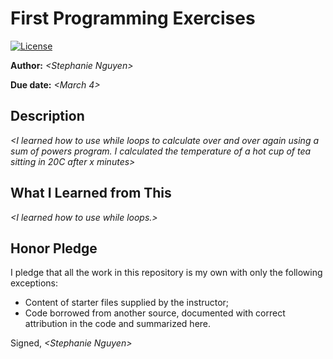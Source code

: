 # First Programming Exercises

 [![License](http://img.shields.io/badge/license-MIT-blue.svg)](http://en.wikipedia.org/wiki/MIT_License)


**Author:** _\<Stephanie Nguyen\>_

**Due date:** _\<March 4\>_

## Description

_\<I learned how to use while loops to calculate over and over again using a sum of powers program. I calculated the temperature of a hot cup of tea sitting in 20C after x minutes\>_

## What I Learned from This

_\<I learned how to use while loops.\>_

## Honor Pledge

I pledge that all the work in this repository is my own with only the following exceptions:

* Content of starter files supplied by the instructor;
* Code borrowed from another source, documented with correct attribution in the code and summarized here.

Signed,
_\<Stephanie Nguyen\>_
